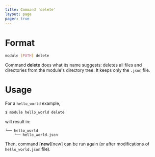 ```yaml
---
title: Command 'delete'
layout: page 
pager: true
---
```


Format
======

```.bash
module [PATH] delete
```

Command __delete__ does what its name suggests: deletes all files and directories from the module's directory tree. It keeps only the `.json` file.

Usage
=====

For a `hello_world` example,

```.bash
$ module hello_world delete
```

will result in:

```
└── hello_world
    └── hello_world.json
```

Then, command [__new__][new] can be run again (or after modifications of `hello_world.json` file).
